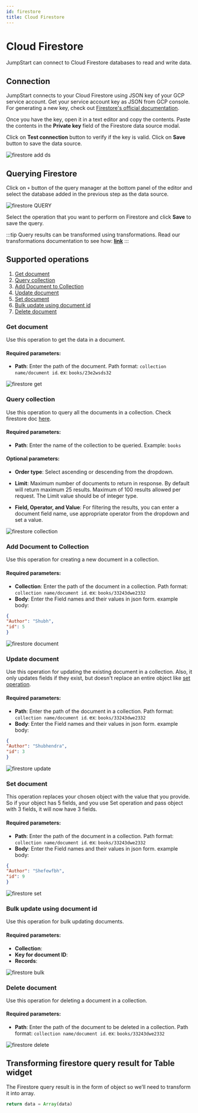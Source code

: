 ```yaml
---
id: firestore
title: Cloud Firestore
---
```


# Cloud Firestore
JumpStart can connect to Cloud Firestore databases to read and write data.

## Connection 
JumpStart connects to your Cloud Firestore using JSON key of your GCP service account. Get your service account key as JSON from GCP console. For generating a new key, check out [Firestore's official documentation](https://cloud.google.com/iam/docs/creating-managing-service-account-keys#iam-service-account-keys-create-console).

Once you have the key, open it in a text editor and copy the contents. Paste the contents in the **Private key** field of the Firestore data source modal.

Click on **Test connection** button to verify if the key is valid. Click on **Save** button to save the data source.


<img className="screenshot-full" src="/img/datasource-reference/firestore/add-ds-firestore.gif"  alt="firestore add ds"/>


## Querying Firestore 

Click on `+` button of the query manager at the bottom panel of the editor and select the database added in the previous step as the data source.


<img className="screenshot-full" src="/img/datasource-reference/firestore/firestore-query.png" alt="firestore QUERY" />


Select the operation that you want to perform on Firestore and click **Save** to save the query. 

:::tip
Query results can be transformed using transformations. Read our transformations documentation to see how: **[link](/docs/tutorial/transformations)**
:::

## Supported operations
1. [Get document](#get-document)
2. [Query collection](#query-collection)
3. [Add Document to Collection](#add-document-to-collection) 
4. [Update document](#update-document) 
5. [Set document](#set-document)
6. [Bulk update using document id](#bulk-update-using-document-id)
7. [Delete document](#delete-document)

### Get document

Use this operation to get the data in a document.

#### Required parameters:

- **Path**: Enter the path of the document. Path format: `collection name/document id`. ex: `books/23e2wsds32`


<img className="screenshot-full" src="/img/datasource-reference/firestore/get.png" alt="firestore get" />


### Query collection

Use this operation to query all the documents in a collection. Check firestore doc [here](https://firebase.google.com/docs/reference/js/v8/firebase.database.Query).

#### Required parameters:

- **Path**: Enter the name of the collection to be queried. Example: `books`

#### Optional parameters:

- **Order type**: Select ascending or descending from the dropdown.

- **Limit**: Maximum number of documents to return in response. By default will return maximum 25 results. Maximum of 100 results allowed per request. The Limit value should be of integer type.

- **Field, Operator, and Value**: For filtering the results, you can enter a document field name, use appropriate operator from the dropdown and set a value.


<img className="screenshot-full" src="/img/datasource-reference/firestore/query-collection.png" alt="firestore collection"/>


### Add Document to Collection

Use this operation for creating a new document in a collection.

#### Required parameters:

- **Collection**: Enter the path of the document in a collection. Path format: `collection name/document id`. ex: `books/33243dwe2332`
- **Body**: Enter the Field names and their values in json form. example body:
```json
{
"Author": "Shubh",
"id": 5
}
```


<img className="screenshot-full" src="/img/datasource-reference/firestore/add-document.png" alt="firestore document" />


### Update document

Use this operation for updating the existing document in a collection. Also, it only updates fields if they exist, but doesn't replace an entire object like [set operation](#set-document).

#### Required parameters:

- **Path**: Enter the path of the document in a collection. Path format: `collection name/document id`. ex: `books/33243dwe2332`
- **Body**: Enter the Field names and their values in json form. example body:
```json
{
"Author": "Shubhendra",
"id": 3
}
```


<img className="screenshot-full" src="/img/datasource-reference/firestore/update.png" alt="firestore update" />


### Set document

This operation replaces your chosen object with the value that you provide. So if your object has 5 fields, and you use Set operation and pass object with 3 fields, it will now have 3 fields.

#### Required parameters:

- **Path**: Enter the path of the document in a collection. Path format: `collection name/document id`. ex: `books/33243dwe2332`
- **Body**: Enter the Field names and their values in json form. example body:
```json
{
"Author": "Shefewfbh",
"id": 9
}
```


<img className="screenshot-full" src="/img/datasource-reference/firestore/set.png" alt="firestore set" />


### Bulk update using document id

Use this operation for bulk updating documents.

#### Required parameters:

- **Collection**: 
- **Key for document ID**: 
- **Records**:



<img className="screenshot-full" src="/img/datasource-reference/firestore/bulk.png" alt="firestore bulk" />


### Delete document

Use this operation for deleting a document in a collection.

#### Required parameters:

- **Path**: Enter the path of the document to be deleted in a collection. Path format: `collection name/document id`. ex: `books/33243dwe2332`


<img className="screenshot-full" src="/img/datasource-reference/firestore/delete.png" alt="firestore delete"/>


## Transforming firestore query result for Table widget

The Firestore query result is in the form of object so we’ll need to transform it into array.

```js
return data = Array(data)
```
